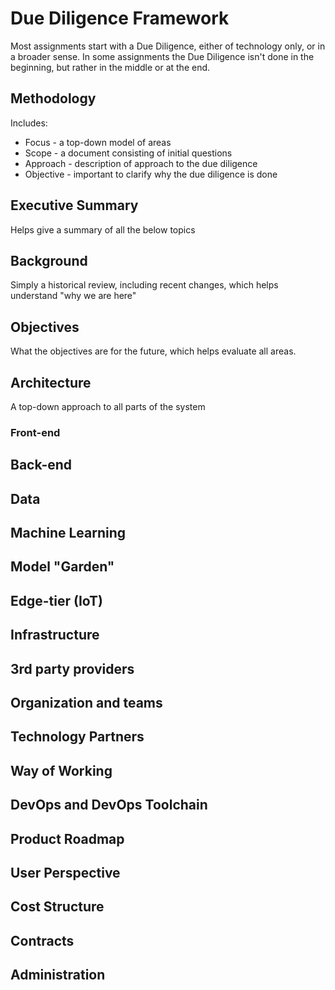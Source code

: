# Due Diligence Framework

Most assignments start with a Due Diligence, either of technology only, or in a broader sense. In some assignments the Due Diligence isn't done in the beginning, but rather in the middle or at the end. 

## Methodology 

Includes: 
- Focus - a top-down model of areas 
- Scope - a document consisting of initial questions 
- Approach - description of approach to the due diligence 
- Objective - important to clarify why the due diligence is done 

## Executive Summary 

Helps give a summary of all the below topics  

## Background 

Simply a historical review, including recent changes, which helps understand "why we are here"  

## Objectives 

What the objectives are for the future, which helps evaluate all areas.  

## Architecture 

A top-down approach to all parts of the system 

### Front-end 

## Back-end 

## Data 

## Machine Learning 

## Model "Garden"

## Edge-tier (IoT) 

## Infrastructure

## 3rd party providers 

## Organization and teams 

## Technology Partners 

## Way of Working 

## DevOps and DevOps Toolchain

## Product Roadmap 

## User Perspective 

## Cost Structure 

## Contracts 

## Administration

